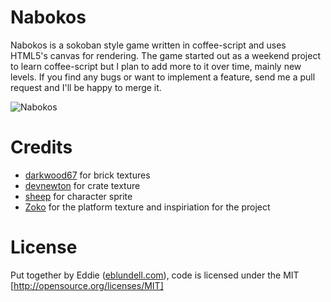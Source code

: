 
# Nabokos 

Nabokos is a sokoban style game written in coffee-script and uses HTML5's canvas for rendering. The game started out as a weekend project to learn coffee-script but I plan to add more to it over time, mainly new levels. If you find any bugs or want to implement a feature, send me a pull request and I'll be happy to merge it.

![Nabokos](http://img600.imageshack.us/img600/4637/selection001dk.png)

# Credits

- [darkwood67](http://darkwood67.deviantart.com/gallery/11280947) for brick textures
- [devnewton](http://opengameart.org/users/devnewton) for crate texture
- [sheep](http://sheep.art.pl) for character sprite
- [Zoko](https://github.com/lulea/game-off-2012) for the platform texture and inspiriation for the project

# License

Put together by Eddie ([eblundell.com](eblundell.com)), code is licensed under the MIT [http://opensource.org/licenses/MIT]

